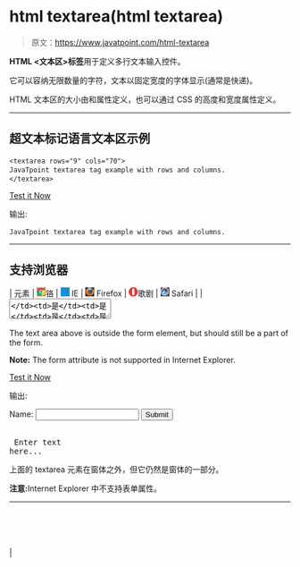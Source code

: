 # html textarea(html textarea)

> 原文：<https://www.javatpoint.com/html-textarea>

**HTML <文本区>标签**用于定义多行文本输入控件。

它可以容纳无限数量的字符，文本以固定宽度的字体显示(通常是快递)。

HTML 文本区的大小由<cols>和<rows>属性定义，也可以通过 CSS 的高度和宽度属性定义。</rows></cols>

* * *

## 超文本标记语言文本区示例

```
<textarea rows="9" cols="70">
JavaTpoint textarea tag example with rows and columns.
</textarea>

```

[Test it Now](https://www.javatpoint.com/oprweb/test.jsp?filename=htmltextarea1)

输出:

```
JavaTpoint textarea tag example with rows and columns.

```

* * *

## 支持浏览器

| 元素 | ![chrome browser](img/4fbdc93dc2016c5049ed108e7318df19.png)铬 | ![ie browser](img/83dd23df1fe8373fd5bf054b2c1dd88b.png) IE | ![firefox browser](img/4f001fff393888a8a807ed29b28145d1.png) Firefox | ![opera browser](img/6cad4a592cc69a052056a0577b4aac65.png)歌剧 | ![safari browser](img/a0f6a9711a92203c5dc5c127fe9c9fca.png) Safari |
| <textarea></td><td>是</td><td>是</td><td>是</td><td>是</td><td>是</td></tr> </table> <hr/> <h2 class="h2">新的 HTML 5 文本区属性</h2> <table class="alt"> <tr><th>属性</th><th>描述</th></tr> <tr><td>自（动）调焦装置</td><td>它指定当页面加载时，文本区域应该自动聚焦。</td></tr> <tr><td>形式</td><td>它指定 textarea 所属的一个或多个窗体。</td></tr> <tr><td>最大长度</td><td>它指定文本区域中允许的最大字符数。</td></tr> <tr><td>占位符</td><td>它指定一个简短的提示，描述 textarea 的预期值。</td></tr> <tr><td>需要</td><td>它指定必须填写 textarea。</td></tr> <tr><td>包</td><td>它指定在提交表单时如何包装 textarea 中的文本。</td></tr> </table> <hr/> <h2 class="h2">HTML 文本区域表单属性</h2> <p>表单属性指定文本区域所属的一个或多个表单。</p> <div class="codeblock"><pre name="code" class="xml"> <form action="updates.jsp" id="usrform"> Name: <input type="text" name="usrname"> <input type="submit"> </form> <br> <textarea rows="9" cols="70" name="comment" form="usrform"> Enter text here...</textarea> <p>The text area above is outside the form element, but should still be a part of the form.</p> <p><b>Note:</b> The form attribute is not supported in Internet Explorer.</p> </pre></div> <span class="testit"><a href="https://www.javatpoint.com/oprweb/test.jsp?filename=htmltextarea2" target="_blank">Test it Now</a></span> <p>输出:</p> <form action="updates.jsp" id="usrform"> Name: <input type="text" name="usrname"/> <input type="submit"/> </form> <br/> <pre rows="9" cols="70" name="comment" form="usrform"> Enter text here...</pre> <p>上面的 textarea 元素在窗体之外，但它仍然是窗体的一部分。</p> <p><b>注意:</b>Internet Explorer 中不支持表单属性。</p> <hr/> <br/><br/> <br/><br/> </body> </html></textarea> |